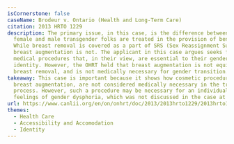 ```yaml
---
isCornerstone: false
caseName: Brodeur v. Ontario (Health and Long-Term Care)
citation: 2013 HRTO 1229
description: The primary issue, in this case, is the difference between how
  female and male transgender folks are treated in the provision of benefits.
  While breast removal is covered as a part of SRS (Sex Reassignment Surgery),
  breast augmentation is not. The applicant in this case argues seeks funding of
  medical procedures that, in their view, are essential to their gender
  identity. However, the OHRT held that breast augmentation is not equivalent to
  breast removal, and is not medically necessary for gender transition.
takeaway: This case is important because it shows how cosmetic procedures, like
  breast augmentation, are not considered medically necessary in the transition
  process. However, such a procedure may be necessary for an individual to avoid
  feelings of gender dysphoria, which was not discussed in the case at hand.
url: https://www.canlii.org/en/on/onhrt/doc/2013/2013hrto1229/2013hrto1229.html?resultIndex=1
themes:
  - Health Care
  - Accessibility and Accomodation
  - Identity
---
```

